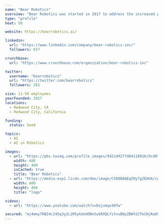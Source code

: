 ```yaml
---
name: "Bear Robotics"
overview: "Bear Robotics was started in 2017 to address the increased pressure faced by the food service industry around wages, labor supply, and cost efficiencies. Our company has developed a robot named Penny enabled by artificial intelligence and able to autonomously shuttle food from a kitchen out to tables and bring dishes back for cleaning."
type: "profile"
heat: 50

website: https://bearrobotics.ai/

linkedin:
  url: "https://www.linkedin.com/company/bear-robotics-inc/"
  followers: 657

crunchbase:
  url: "https://www.crunchbase.com/organization/bear-robotics-inc"

twitter:
  username: "bearrobotics"
  url: "https://twitter.com/bearrobotics"
  followers: 281

size: 11-50 employees
yearFounded: 2017
locations:
  - Redwood City, CA
  - Redwood City, California

funding:
  status: Seed

topics:
  - AI
  - AI in Robotics

images:
  - url: "https://pbs.twimg.com/profile_images/942149277484118016/OcdAYMGN_400x400.jpg"
    width: 400
    height: 400
    isCached: true
    title: "Bear Robotics"
  - url: "https://media-exp1.licdn.com/dms/image/C560BAQEqIRy7gZEHVA/company-logo_200_200/0?e=1594857600&v=beta&t=gc5j8qDA8DGV94-t17sqbaVbgVp7t6UPBxwRxmvMCko"
    width: 400
    height: 400
    title: "logo"

videos:
  - url: "https://www.youtube.com/watch?v=Dojvmqx49fw"

secured: "mj4mmy7RB24c245q3y2L1M3ykXeUONntwSRXQLYztnuBNyZBWYdJTeCHjRa05oJ2lE6FDkxAGM+ht+/3qBbA7AjvKEj7SU84VaFQrF7ak9pL1iQ5UxoRcwhveHeyHtr0EnjaGfrBddxL03kpfGIGOKJk2xhjUjYQwgr4QTIhTk8+I3XREpbOOgVJZkgb/1UFpdDAWJNsr2G/arOBNbprIpBB/QQ+imi8FOfhhccTvPC3jUFkhgX7zXkq632/ugyTNArMC2D9zFduxqXr9/KbjPtJCwhDS18AchPVGBlI4QDEEKx/a78NTKXkmHABgoAD1T18tfKPrVE3jXNQHLRFO1GjcvuPxPrD2D691SR9JnUpqmAG5lJSvixVGtU5FtIJ;N4wjM1zH1PmHpzfnPU+4vw=="
---
```


